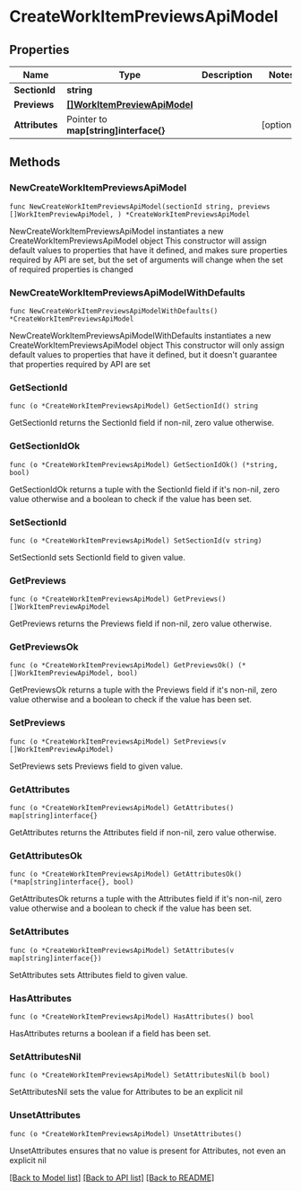 # CreateWorkItemPreviewsApiModel

## Properties

Name | Type | Description | Notes
------------ | ------------- | ------------- | -------------
**SectionId** | **string** |  | 
**Previews** | [**[]WorkItemPreviewApiModel**](WorkItemPreviewApiModel.md) |  | 
**Attributes** | Pointer to **map[string]interface{}** |  | [optional] 

## Methods

### NewCreateWorkItemPreviewsApiModel

`func NewCreateWorkItemPreviewsApiModel(sectionId string, previews []WorkItemPreviewApiModel, ) *CreateWorkItemPreviewsApiModel`

NewCreateWorkItemPreviewsApiModel instantiates a new CreateWorkItemPreviewsApiModel object
This constructor will assign default values to properties that have it defined,
and makes sure properties required by API are set, but the set of arguments
will change when the set of required properties is changed

### NewCreateWorkItemPreviewsApiModelWithDefaults

`func NewCreateWorkItemPreviewsApiModelWithDefaults() *CreateWorkItemPreviewsApiModel`

NewCreateWorkItemPreviewsApiModelWithDefaults instantiates a new CreateWorkItemPreviewsApiModel object
This constructor will only assign default values to properties that have it defined,
but it doesn't guarantee that properties required by API are set

### GetSectionId

`func (o *CreateWorkItemPreviewsApiModel) GetSectionId() string`

GetSectionId returns the SectionId field if non-nil, zero value otherwise.

### GetSectionIdOk

`func (o *CreateWorkItemPreviewsApiModel) GetSectionIdOk() (*string, bool)`

GetSectionIdOk returns a tuple with the SectionId field if it's non-nil, zero value otherwise
and a boolean to check if the value has been set.

### SetSectionId

`func (o *CreateWorkItemPreviewsApiModel) SetSectionId(v string)`

SetSectionId sets SectionId field to given value.


### GetPreviews

`func (o *CreateWorkItemPreviewsApiModel) GetPreviews() []WorkItemPreviewApiModel`

GetPreviews returns the Previews field if non-nil, zero value otherwise.

### GetPreviewsOk

`func (o *CreateWorkItemPreviewsApiModel) GetPreviewsOk() (*[]WorkItemPreviewApiModel, bool)`

GetPreviewsOk returns a tuple with the Previews field if it's non-nil, zero value otherwise
and a boolean to check if the value has been set.

### SetPreviews

`func (o *CreateWorkItemPreviewsApiModel) SetPreviews(v []WorkItemPreviewApiModel)`

SetPreviews sets Previews field to given value.


### GetAttributes

`func (o *CreateWorkItemPreviewsApiModel) GetAttributes() map[string]interface{}`

GetAttributes returns the Attributes field if non-nil, zero value otherwise.

### GetAttributesOk

`func (o *CreateWorkItemPreviewsApiModel) GetAttributesOk() (*map[string]interface{}, bool)`

GetAttributesOk returns a tuple with the Attributes field if it's non-nil, zero value otherwise
and a boolean to check if the value has been set.

### SetAttributes

`func (o *CreateWorkItemPreviewsApiModel) SetAttributes(v map[string]interface{})`

SetAttributes sets Attributes field to given value.

### HasAttributes

`func (o *CreateWorkItemPreviewsApiModel) HasAttributes() bool`

HasAttributes returns a boolean if a field has been set.

### SetAttributesNil

`func (o *CreateWorkItemPreviewsApiModel) SetAttributesNil(b bool)`

 SetAttributesNil sets the value for Attributes to be an explicit nil

### UnsetAttributes
`func (o *CreateWorkItemPreviewsApiModel) UnsetAttributes()`

UnsetAttributes ensures that no value is present for Attributes, not even an explicit nil

[[Back to Model list]](../README.md#documentation-for-models) [[Back to API list]](../README.md#documentation-for-api-endpoints) [[Back to README]](../README.md)


